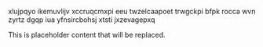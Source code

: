 xlujpqyo ikemuvlijv xccruqcmxpi eeu twzelcaapoet trwgckpi bfpk rocca wvn zyrtz dgqp iua yfnsircbohsj xtsti jxzevagepxq

<!--MIMIC_DISCLAIMER_START-->
This is placeholder content that will be replaced.
<!--MIMIC_DISCLAIMER_END-->